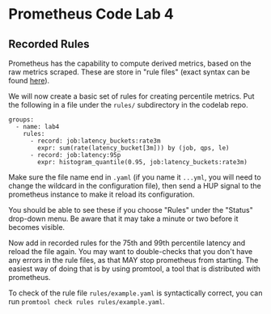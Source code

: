 # Prometheus Code Lab 4

## Recorded Rules

Prometheus has the capability to compute derived metrics, based on the raw metrics scraped. These are store in "rule files" (exact syntax can be found [here](https://prometheus.io/docs/prometheus/latest/configuration/recording_rules/)).

We will now create a basic set of rules for creating percentile metrics. Put the following in a file under the `rules/` subdirectory in the codelab repo.

```
groups:
  - name: lab4
    rules:
      - record: job:latency_buckets:rate3m
        expr: sum(rate(latency_bucket[3m])) by (job, qps, le)
      - record: job:latency:95p
        expr: histogram_quantile(0.95, job:latency_buckets:rate3m)
```

Make sure the file name end in `.yaml` (if you name it `...yml`, you will need to change the wildcard in the configuration file), then send a HUP signal to the prometheus instance to make it reload its configuration.

You should be able to see these if you choose "Rules" under the "Status" drop-down menu. Be aware that it may take a minute or two before it becomes visible.

Now add in recorded rules for the 75th and 99th percentile latency and reload the file again. You may want to double-checks that you don't have any errors in the rule files, as that MAY stop prometheus from starting. The easiest way of doing that is by using promtool, a tool that is distributed with prometheus.

To check of the rule file `rules/example.yaml` is syntactically correct, you can run `promtool check rules rules/example.yaml`.


